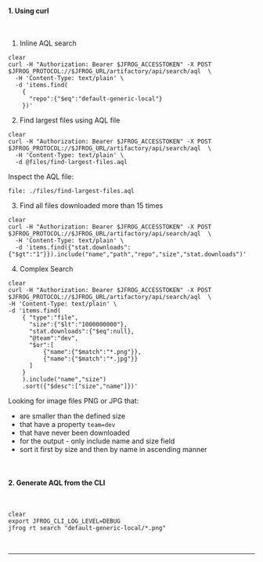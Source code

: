 
<br>

#### 1. Using curl 

<br/>

1. Inline AQL search

  ```execute
  clear
  curl -H "Authorization: Bearer $JFROG_ACCESSTOKEN" -X POST $JFROG_PROTOCOL://$JFROG_URL/artifactory/api/search/aql  \
    -H 'Content-Type: text/plain' \
    -d 'items.find(
      {
        "repo":{"$eq":"default-generic-local"}
      })'
  ```


2. Find largest files using AQL file

  ```execute
  clear
  curl -H "Authorization: Bearer $JFROG_ACCESSTOKEN" -X POST $JFROG_PROTOCOL://$JFROG_URL/artifactory/api/search/aql  \
    -H 'Content-Type: text/plain' \
    -d @files/find-largest-files.aql
  ```

  Inspect the AQL file:
  ```editor:open-file
  file: ./files/find-largest-files.aql
  ```

3. Find all files downloaded more than 15 times

  ```execute
  clear
  curl -H "Authorization: Bearer $JFROG_ACCESSTOKEN" -X POST $JFROG_PROTOCOL://$JFROG_URL/artifactory/api/search/aql  \
    -H 'Content-Type: text/plain' \
    -d 'items.find({"stat.downloads":{"$gt":"1"}}).include("name","path","repo","size","stat.downloads")'
  ```


4. Complex Search

  ```execute
  clear
  curl -H "Authorization: Bearer $JFROG_ACCESSTOKEN" -X POST $JFROG_PROTOCOL://$JFROG_URL/artifactory/api/search/aql  \
  -H 'Content-Type: text/plain' \
  -d 'items.find(
      { "type":"file",
        "size":{"$lt":"1000000000"},
        "stat.downloads":{"$eq":null},
        "@team":"dev",
        "$or":[
            {"name":{"$match":"*.png"}},
            {"name":{"$match":"*.jpg"}}
        ]
      }
      ).include("name","size")
      .sort({"$desc":["size","name"]})'
  ```

  Looking for image files PNG or JPG that:
  - are smaller than the defined size
  - that have a property `team=dev`
  - that have never been downloaded 
  - for the output - only include name and size field 
  - sort it first by size and then by name in ascending manner


<br/>


#### 2. Generate AQL from the CLI

<br/>

  ```execute-2
  clear
  export JFROG_CLI_LOG_LEVEL=DEBUG
  jfrog rt search "default-generic-local/*.png" 
  ```

<br/>


---